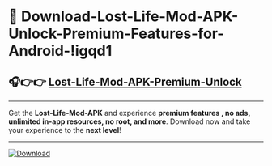 # 📲 Download-Lost-Life-Mod-APK-Unlock-Premium-Features-for-Android-!igqd1

## 🎧👉👉 [Lost-Life-Mod-APK-Premium-Unlock](https://hapymods.com?title=Lost+Life+Mod+APK&ref=igqd1)

---

Get the **Lost-Life-Mod-APK** and experience **premium features , no ads, unlimited in-app resources, no root, and more**. Download now and take your experience to the **next level**!

---

[![Download](https://i.imgur.com/s9jy2pZ.png)](https://hapymods.com?title=Lost+Life+Mod+APK&ref=igqd1)